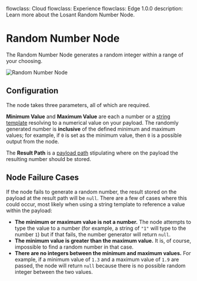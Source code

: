 flowclass: Cloud
flowclass: Experience
flowclass: Edge 1.0.0
description: Learn more about the Losant Random Number Node.

# Random Number Node

The Random Number Node generates a random integer within a range of your choosing.

![Random Number Node](/images/workflows/logic/random-number.png "Random Number Node")

## Configuration

The node takes three parameters, all of which are required.

**Minimum Value** and **Maximum Value** are each a number or a [string template](/workflows/accessing-payload-data/#string-templates) resolving to a numerical value on your payload. The randomly generated number is **inclusive** of the defined minimum and maximum values; for example, if `0` is set as the minimum value, then `0` is a possible output from the node.

The **Result Path** is a [payload path](/workflows/accessing-payload-data/#payload-paths) stipulating where on the payload the resulting number should be stored.

## Node Failure Cases

If the node fails to generate a random number, the result stored on the payload at the result path will be `null`. There are a few of cases where this could occur, most likely when using a string template to reference a value within the payload:

* **The minimum or maximum value is not a number.** The node attempts to type the value to a number (for example, a string of `"1"` will type to the number `1`) but if that fails, the number generator will return `null`.
* **The minimum value is greater than the maximum value.** It is, of course, impossible to find a random number in that case.
* **There are no integers between the minimum and maximum values.** For example, if a minimum value of `1.3` and a maximum value of `1.9` are passed, the node will return `null` because there is no possible random integer between the two values.
